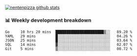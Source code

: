 [![nentenpizza github stats](https://github-readme-stats.vercel.app/api?username=nentenpizza&count_private=true)](https://github.com/anuraghazra/github-readme-stats)

### 📊 Weekly development breakdown
<!--START_SECTION:waka-->
```text
Go     10 hrs 20 mins  ██████████████████████▒░░   89.20 % 
YAML   29 mins         █░░░░░░░░░░░░░░░░░░░░░░░░   04.26 % 
JSON   25 mins         █░░░░░░░░░░░░░░░░░░░░░░░░   03.64 % 
SQL    14 mins         ▓░░░░░░░░░░░░░░░░░░░░░░░░   02.07 % 
Git    5 mins          ▒░░░░░░░░░░░░░░░░░░░░░░░░   00.72 % 
```
<!--END_SECTION:waka-->

